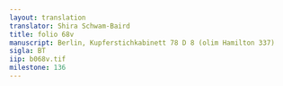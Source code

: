 ```yaml
---
layout: translation
translator: Shira Schwam-Baird
title: folio 68v
manuscript: Berlin, Kupferstichkabinett 78 D 8 (olim Hamilton 337)
sigla: BT
iip: b068v.tif
milestone: 136
---
```

